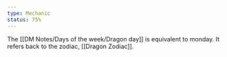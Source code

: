 ```yaml
---
type: Mechanic
status: 75%
---
```


The [[DM Notes/Days of the week/Dragon day]] is equivalent to monday. It refers back to the zodiac, [[Dragon Zodiac]].